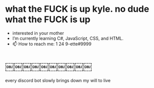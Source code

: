 # what the FUCK is up kyle. no dude what the FUCK is up
- interested in your mother
- I’m currently learning C#, JavaScript, CSS, and HTML.
- 📫 How to reach me: 1 24 9-ette#9999
# ￼￼￼￼￼￼￼￼￼￼

every discord bot slowly brings down my will to live
